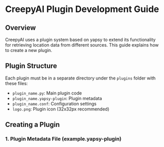 # CreepyAI Plugin Development Guide

## Overview
CreepyAI uses a plugin system based on yapsy to extend its functionality for retrieving location data from different sources. This guide explains how to create a new plugin.

## Plugin Structure
Each plugin must be in a separate directory under the `plugins` folder with these files:
- `plugin_name.py`: Main plugin code
- `plugin_name.yapsy-plugin`: Plugin metadata
- `plugin_name.conf`: Configuration settings
- `logo.png`: Plugin icon (32x32px recommended)

## Creating a Plugin

### 1. Plugin Metadata File (example.yapsy-plugin)
